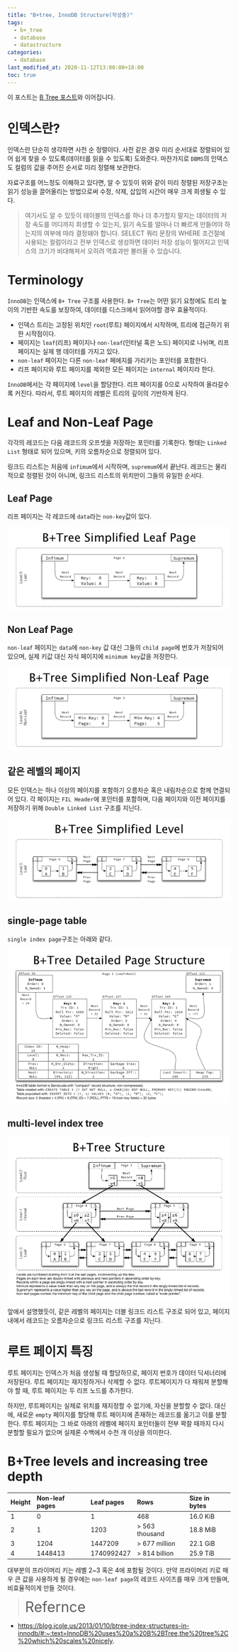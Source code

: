 ```yaml
---
title: "B+tree, InnoDB Structure(작성중)"
tags:
  - b+_tree
  - database
  - datastructure
categories:
  - database
last_modified_at: 2020-11-12T13:00:00+18:00
toc: true
---
```

<script type="text/javascript"
src="https://cdn.mathjax.org/mathjax/latest/MathJax.js?config=TeX-AMS_HTML">
</script>

이 포스트는 [B Tree 포스트](/database/b_tree_index)와 이어집니다.

# 인덱스란?

인덱스란 단순히 생각하면 사전 순 정렬이다. 사전 같은 경우 미리 순서대로 정렬되어 있어 쉽게 찾을 수 있도록(데이터를 읽을 수 있도록) 도와준다. 마찬가지로 `DBMS`의 인덱스도 컬럼의 값을 주어진 순서로 미리 정렬해 보관한다.

자료구조를 어느정도 이해하고 있다면, 알 수 있듯이 위와 같이 미리 정렬된 저장구조는 읽기 성능을 끌어올리는 방법으로써 수정, 삭제, 삽입의 시간이 매우 크게 희생될 수 있다.

>여기서도 알 수 있듯이 테이블의 인덱스를 하나 더 추가할지 말지는 데이터의 저장 속도를 어디까지 희생할 수 있는지, 읽기 속도를 얼마나 더 빠르게 만들어야 하는지의 여부에 따라 결정돼야 합니다. SELECT 쿼리 문장의 WHERE 조건절에 사용되는 컬럼이라고 전부 인덱스로 생성하면 데이터 저장 성능이 떨어지고 인덱스의 크기가 비대해져서 오히려 역효과만 불러올 수 있습니다.

# Terminology
`InnoDB`는 인덱스에 `B+ Tree` 구조를 사용한다. `B+ Tree`는 어떤 읽기 요청에도 트리 높이의 기반한 속도를 보장하여, 데이터를 디스크에서 읽어야할 경우 효율적이다.

- 인덱스 트리는 고정된 위치인 `root`(루트) 페이지에서 시작하며, 트리에 접근하기 위한 시작점이다.
- 페이지는 `leaf`(리프) 페이지나 `non-leaf`(인터널 혹은 노드) 페이지로 나뉘며, 리프 페이지는 실제 행 데이터를 가지고 있다.
- `non-leaf` 페이지는 다른 `non-leaf` 페에지를 가리키는 포인터를 포함한다.
- 리프 페이지와 루트 페이지를 제외한 모든 페이지는 `internal` 페이지라 한다.

`InnoDB`에서는 각 페이지에 `level`을 할당한다. 리프 페이지를 0으로 시작하여 올라갈수록 커진다. 따라서, 루트 페이지의 레벨은 트리의 깊이의 기반하게 된다.

# Leaf and Non-Leaf Page

각각의 레코드는 다음 레코드의 오프셋을 저장하는 포인터를 기록한다. 형태는 `Linked List` 형태로 되어 있으며, 키의 오름차순으로 정렬되어 있다.

링크드 리스트는 처음에 `infimum`에서 시작하며, `supremum`에서 끝난다. 레코드는 물리적으로 정렬된 것이 아니며, 링크드 리스트의 위치만이 그들의 유일한 순서다.

## Leaf Page
리프 페이지는 각 레코드에 `data`라는 `non-key`값이 있다.

![리프페이지이미지](/assets/images/B_Tree_Simplified_Leaf_Page.png)

## Non Leaf Page
`non-leaf` 페이지는 `data`에 `non-key` 값 대신 그들의 `child page`에 번호가 저장되어 있으며, 실제 키값 대신 자식 페이지에 `minimum key`값을 저장한다.

![논리프페이지이미지](/assets/images/B_Tree_Simplified_Non_Leaf_Page.png)


## 같은 레벨의 페이지

모든 인덱스는 하나 이상의 페이지를 포함하기 오름차순 혹은 내림차순으로 함께 연결되어 있다.
각 페이지는 `FIL Header`에 포인터를 포함하며, 다음 페이지와 이전 페이지를 저장하기 위해 `Double Linked List` 구조를 지닌다.

![레벨이미지](/assets/images/B_Tree_Simplified_Level.png)

## single-page table

`single index page`구조는 아래와 같다.

![싱글 인덱스 페이지](/assets/images/B_Tree_Detailed_Page_Structure.png)


## multi-level index tree

![멀티 인덱스 페이지](/assets/images/B_Tree_Structure.png)

앞에서 설명했듯이, 같은 레벨의 페이지는 더블 링크드 리스트 구조로 되어 있고, 페이지 내에서 레코드는 오름차순으로 링크드 리스트 구조를 지닌다.

# 루트 페이지 특징
루트 페이지는 인덱스가 처음 생성될 때 할당하므로, 페이지 번호가 데이터 딕셔너리에 저장된다. 루트 페이지는 재지정하거나 삭제할 수 없다. 루트페이지가 다 채워져 분할해야 할 때, 루트 페이지는 두 리프 노드를 추가한다.

하지만, 루트페이지는 실제로 위치를 재지정할 수 없기에, 자신을 분할할 수 없다. 대신에, 새로운 `empty` 페이지를 할당해 루트 페이지에 존재하는 레코드를 옮기고 이를 분할한다. 루트 페이지는 그 바로 아래의 레벨에 페이지 포인터들이 전부 꽉찰 때까지 다시 분할할 필요가 없으며 실제론 수백에서 수천 개 이상을 의미한다.

# B+Tree levels and increasing tree depth

| Height     |   Non-leaf pages   | Leaf pages     | Rows   | 	Size in bytes   |
| :------------- | :------------- | :------------- | :------------- | :------------- |
| 1     | 0  | 1       | 468     | 16.0 KiB     |
| 2     | 1  | 1203      | > 563 thousand     | 	18.8 MiB     |
| 3     | 1204  | 1447209       |	> 677 million     | 22.1 GiB     |
| 4     | 1448413  | 1740992427       | 	> 814 billion    | 	25.9 TiB   |

대부분의 프라이머리 키는 레벨 2~3 혹은 4에 포함될 것이다. 만약 프라이머리 키로 매우 큰 값을 사용하게 될 경우에는 `non-leaf page`의 레코드 사이즈를 매우 크게 만들며, 비효율적이게 만들 것이다.

><font size="6">Refernce</font>
- https://blog.jcole.us/2013/01/10/btree-index-structures-in-innodb/#:~:text=InnoDB%20uses%20a%20B%2BTree,the%20tree%2C%20which%20scales%20nicely.
